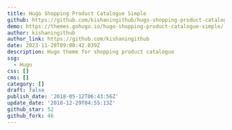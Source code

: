 ```yaml
---
title: Hugo Shopping Product Catalogue Simple
github: https://github.com/kishaningithub/hugo-shopping-product-catalogue-simple
demo: https://themes.gohugo.io/hugo-shopping-product-catalogue-simple/
author: kishaningithub
author_link: https://github.com/kishaningithub
date: 2023-11-28T09:08:42.839Z
description: Hugo theme for shopping product catalogue
ssg:
  - Hugo
css: []
cms: []
category: []
draft: false
publish_date: '2018-05-12T06:43:56Z'
update_date: '2018-12-29T04:55:13Z'
github_star: 52
github_fork: 46
---
```

